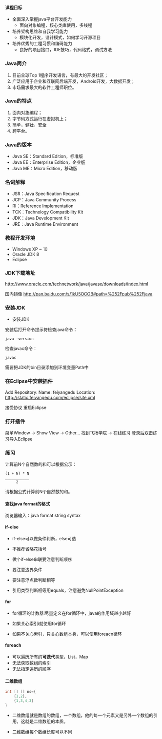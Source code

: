 #### 课程目标

- 全面深入掌握java平台开发能力
  - 面向对象编程，核心类库使用，多线程
- 培养架构思维和自我学习能力
  - 模块化开发，设计模式，如何学习开源项目
- 培养优秀的工程习惯和编码能力
  - 良好的项目接口，IDE技巧，代码格式，调试方法



### Java简介

1. 目前全球Top 1程序开发语言，有最大的开发社区；
2. 广泛应用于企业和互联网后端开发，Android开发，大数据开发；
3. 市场需求最大的软件工程师职位。

### Java的特点

1. 面向对象编程；
2. 字节码方式运行在虚拟机上；
3. 简单，健壮，安全
4. 跨平台。

### Java的版本

* Java SE：Standard Edition，标准版
* Java EE：Enterprise Edition，企业版
* Java ME：Micro Edition，移动版

### 名词解释

* JSR：Java Specification Request
* JCP：Java Community Process
* RI：Reference Implementation
* TCK：Technology Compatibility Kit
* JDK：Java Development Kit
* JRE：Java Runtime Environment

### 教程开发环境

* Windows XP ~ 10
* Oracle JDK 8
* Eclipse



### JDK下载地址

http://www.oracle.com/technetwork/java/javase/downloads/index.html

国内镜像 http://pan.baidu.com/s/1kU5OCOB#path=%252Fpub%252Fjava

### 安装JDK

* 安装JDK

安装后打开命令提示符检查java命令：

```
java -version
```

检查javac命令：

```
javac
```

需要把JDK的bin目录添加到环境变量Path中

### 在Eclipse中安装插件

Add Repository:
Name: feiyangedu
Location: http://static.feiyangedu.com/eclipse/site.xml

接受协议
重启Eclipse

### 打开插件

菜单Window -> Show View -> Other...
找到飞扬学院 -> 在线练习
登录后双击练习导入Eclipse

### 练习

计算前N个自然数的和可以根据公示：

```
(1 + N) * N
___________
     2
```

请根据公式计算前N个自然数的和。

#### 查找java format的格式

浏览器输入：java format string syntax



#### if-else

- if-else可以做条件判断，else可选

- 不推荐省略花括号
- 做个if-else串联要注意判断顺序
- 要注意边界条件
- 要注意浮点数判断相等
- 引用类型判断相等用equals，注意避免NullPointException



#### for

- for循环的计数器i尽量定义在for循环中，java的作用域越小越好

- 如果关心索引i就使用for循环
- 如果不关心索引，只关心数组本身，可以使用foreacn循环

#### foreach

- 可以遍历所有的**可迭代**类型，List，Map
- 无法获取数组的索引
- 无法指定遍历的顺序

#### 二维数组

```java
int [] [] ns={
    {1,2},
    {1,3,4,3}
}
```

- 二维数组就是数组的数组，一个数组，他的每一个元素又是另外一个数组的引用，这就是二维数组的本质。

- 二维数组每个数组长度可以不同
